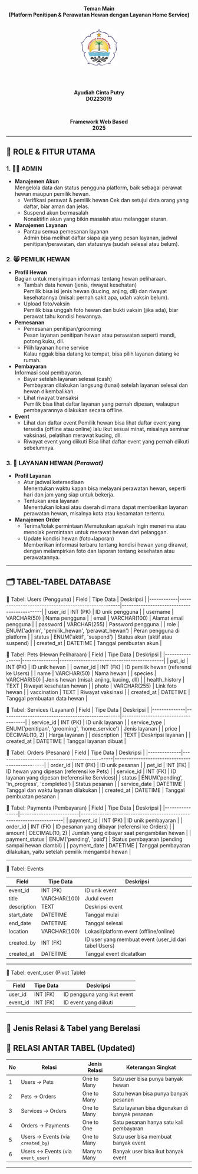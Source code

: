 <div align="center">

**Teman Main**   
**(Platform Penitipan & Perawatan Hewan dengan Layanan Home Service)** 

<br>

<img src="unsulbar.png" alt="Logo Kampus" width="100">

<br></br>

**Ayudiah Cinta Putry**    
**D0223019**   

<br>

**Framework Web Based**   
**2025** 

</div>

------

## 👥 **ROLE & FITUR UTAMA**  

### 1. 👩‍💻 **ADMIN**  
- **Manajemen Akun**  
Mengelola data dan status pengguna platform, baik sebagai perawat hewan maupun pemilik hewan.
  - Verifikasi perawat & pemilik hewan
Cek dan setujui data orang yang daftar, biar aman dan jelas.
  - Suspend akun bermasalah  
Nonaktifin akun yang bikin masalah atau melanggar aturan.
- **Manajemen Layanan**  
  - Pantau semua pemesanan layanan  
Admin bisa melihat daftar siapa aja yang pesan layanan, jadwal penitipan/perawatan, dan statusnya (sudah selesai atau belum).

### 2. 😸 **PEMILIK HEWAN**  
- **Profil Hewan**  
Bagian untuk menyimpan informasi tentang hewan peliharaan.
  - Tambah data hewan (jenis, riwayat kesehatan)  
Pemilik bisa isi jenis hewan (kucing, anjing, dll) dan riwayat kesehatannya (misal: pernah sakit apa, udah vaksin belum).
  - Upload foto/vaksin  
Pemilik bisa unggah foto hewan dan bukti vaksin (jika ada), biar perawat tahu kondisi hewannya.
- **Pemesanan**  
  - Pemesanan penitipan/grooming  
Pesan layanan penitipan hewan atau perawatan seperti mandi, potong kuku, dll.
  - Pilih layanan home service  
Kalau nggak bisa datang ke tempat, bisa pilih layanan datang ke rumah.
- **Pembayaran**  
Informasi soal pembayaran.
  - Bayar setelah layanan selesai (cash)  
Pembayaran dilakukan langsung (tunai) setelah layanan selesai dan hewan dikembalikan.
  - Lihat riwayat transaksi  
Pemilik bisa lihat daftar layanan yang pernah dipesan, walaupun pembayarannya dilakukan secara offline.
- **Event** 
  - Lihat dan daftar event
Pemilik hewan bisa lihat daftar event yang tersedia (offline atau online) lalu ikut sesuai minat, misalnya seminar vaksinasi, pelatihan merawat kucing, dll.
  - Riwayat event yang diikuti
Bisa lihat daftar event yang pernah diikuti sebelumnya.

### 3. 🏡 **LAYANAN HEWAN** *(Perawat)*  
- **Profil Layanan**  
  - Atur jadwal ketersediaan  
Menentukan waktu kapan bisa melayani perawatan hewan, seperti hari dan jam yang siap untuk bekerja.
  - Tentukan area layanan  
Menentukan lokasi atau daerah di mana dapat memberikan layanan perawatan hewan, misalnya kota atau kecamatan tertentu.
- **Manajemen Order**  
  - Terima/tolak permintaan
Memutuskan apakah ingin menerima atau menolak permintaan untuk merawat hewan dari pelanggan.  
  - Update kondisi hewan (foto+laporan)  
Memberikan informasi terbaru tentang kondisi hewan yang dirawat, dengan melampirkan foto dan laporan tentang kesehatan atau perawatannya.

------

## 🗂️ **TABEL-TABEL DATABASE**  

📄 Tabel: Users (Pengguna)
| Field      | Tipe Data                                           | Deskripsi                                 |
|------------|-----------------------------------------------------|--------------------------------------------|
| user_id    | INT (PK)                                            | ID unik pengguna                           |
| username   | VARCHAR(50)                                         | Nama pengguna                              |
| email      | VARCHAR(100)                                        | Alamat email pengguna                      |
| password   | VARCHAR(255)                                        | Password pengguna                          |
| role       | ENUM('admin', 'pemilik_hewan', 'perawat_hewan')    | Peran pengguna di platform                 |
| status     | ENUM('aktif', 'suspend')                            | Status akun (aktif atau suspend)           |
| created_at | DATETIME                                            | Tanggal pembuatan akun                     |

📄 Tabel: Pets (Hewan Peliharaan)
| Field           | Tipe Data     | Deskripsi                                 |
|-----------------|---------------|--------------------------------------------|
| pet_id          | INT (PK)      | ID unik hewan                              |
| owner_id        | INT (FK)      | ID pemilik hewan (referensi ke Users)      |
| name            | VARCHAR(50)   | Nama hewan                                 |
| species         | VARCHAR(50)   | Jenis hewan (misal: anjing, kucing, dll)   |
| health_history  | TEXT          | Riwayat kesehatan hewan                    |
| photo           | VARCHAR(255)  | Link foto hewan                            |
| vaccination     | TEXT          | Riwayat vaksinasi                          |
| created_at      | DATETIME      | Tanggal pembuatan data hewan               |

📄 Tabel: Services (Layanan)
| Field        | Tipe Data                                       | Deskripsi                          |
|--------------|--------------------------------------------------|-------------------------------------|
| service_id   | INT (PK)                                         | ID unik layanan                     |
| service_type | ENUM('penitipan', 'grooming', 'home_service')   | Jenis layanan                       |
| price        | DECIMAL(10, 2)                                   | Harga layanan                       |
| description  | TEXT                                             | Deskripsi layanan                   |
| created_at   | DATETIME                                         | Tanggal layanan dibuat              |

📄 Tabel: Orders (Pesanan)
| Field        | Tipe Data                                      | Deskripsi                                      |
|--------------|------------------------------------------------|------------------------------------------------|
| order_id     | INT (PK)                                       | ID unik pesanan                                |
| pet_id       | INT (FK)                                       | ID hewan yang dipesan (referensi ke Pets)      |
| service_id   | INT (FK)                                       | ID layanan yang dipesan (referensi ke Services)|
| status       | ENUM('pending', 'in_progress', 'completed')   | Status pesanan                                 |
| service_date | DATETIME                                       | Tanggal dan waktu layanan dilakukan            |
| created_at   | DATETIME                                       | Tanggal pembuatan pesanan                      |

📄 Tabel: Payments (Pembayaran)
| Field          | Tipe Data               | Deskripsi                                                           |
|----------------|-------------------------|----------------------------------------------------------------------|
| payment_id     | INT (PK)                | ID unik pembayaran                                                   |
| order_id       | INT (FK)                | ID pesanan yang dibayar (referensi ke Orders)                       |
| amount         | DECIMAL(10, 2)          | Jumlah yang dibayar saat pengambilan hewan                          |
| payment_status | ENUM('pending', 'paid') | Status pembayaran (pending sampai hewan diambil)                    |
| payment_date   | DATETIME                | Tanggal pembayaran dilakukan, yaitu setelah pemilik mengambil hewan |

------

📄 Tabel: Events

| Field       | Tipe Data    | Deskripsi                                                       |
|-------------|--------------|------------------------------------------------------------------|
| event_id    | INT (PK)     | ID unik event                                                   |
| title       | VARCHAR(100) | Judul event                                                     |
| description | TEXT         | Deskripsi event                                                 |
| start_date  | DATETIME     | Tanggal mulai                                                   |
| end_date    | DATETIME     | Tanggal selesai                                                 |
| location    | VARCHAR(100) | Lokasi/platform event (offline/online)                          |
| created_by  | INT (FK)     | ID user yang membuat event (user_id dari tabel Users)           |
| created_at  | DATETIME     | Tanggal event dicatatkan                                        |

------

📄 Tabel: event_user (Pivot Table)

| Field     | Tipe Data | Deskripsi                    |
|-----------|-----------|-------------------------------|
| user_id   | INT (FK)  | ID pengguna yang ikut event   |
| event_id  | INT (FK)  | ID event yang diikuti         |

------

## 🔗 **Jenis Relasi & Tabel yang Berelasi** 

## 🔗 RELASI ANTAR TABEL (Updated)

| No | Relasi                            | Jenis Relasi     | Keterangan Singkat                                  |
|----|-----------------------------------|------------------|-----------------------------------------------------|
| 1  | Users → Pets                      | One to Many      | Satu user bisa punya banyak hewan                   |
| 2  | Pets → Orders                     | One to Many      | Satu hewan bisa punya banyak pesanan               |
| 3  | Services → Orders                 | One to Many      | Satu layanan bisa digunakan di banyak pesanan       |
| 4  | Orders → Payments                 | One to One       | Satu pesanan hanya satu kali pembayaran             |
| 5  | Users → Events (via `created_by`) | One to Many      | Satu user bisa membuat banyak event                 |
| 6  | Users ↔ Events (via `event_user`) | Many to Many     | Banyak user bisa ikut banyak event                 |

------

<!-- <p align="center"><a href="https://laravel.com" target="_blank"><img src="https://raw.githubusercontent.com/laravel/art/master/logo-lockup/5%20SVG/2%20CMYK/1%20Full%20Color/laravel-logolockup-cmyk-red.svg" width="400" alt="Laravel Logo"></a></p>

<p align="center">
<a href="https://github.com/laravel/framework/actions"><img src="https://github.com/laravel/framework/workflows/tests/badge.svg" alt="Build Status"></a>
<a href="https://packagist.org/packages/laravel/framework"><img src="https://img.shields.io/packagist/dt/laravel/framework" alt="Total Downloads"></a>
<a href="https://packagist.org/packages/laravel/framework"><img src="https://img.shields.io/packagist/v/laravel/framework" alt="Latest Stable Version"></a>
<a href="https://packagist.org/packages/laravel/framework"><img src="https://img.shields.io/packagist/l/laravel/framework" alt="License"></a>
</p>

## About Laravel

Laravel is a web application framework with expressive, elegant syntax. We believe development must be an enjoyable and creative experience to be truly fulfilling. Laravel takes the pain out of development by easing common tasks used in many web projects, such as:

- [Simple, fast routing engine](https://laravel.com/docs/routing).
- [Powerful dependency injection container](https://laravel.com/docs/container).
- Multiple back-ends for [session](https://laravel.com/docs/session) and [cache](https://laravel.com/docs/cache) storage.
- Expressive, intuitive [database ORM](https://laravel.com/docs/eloquent).
- Database agnostic [schema migrations](https://laravel.com/docs/migrations).
- [Robust background job processing](https://laravel.com/docs/queues).
- [Real-time event broadcasting](https://laravel.com/docs/broadcasting).

Laravel is accessible, powerful, and provides tools required for large, robust applications.

## Learning Laravel

Laravel has the most extensive and thorough [documentation](https://laravel.com/docs) and video tutorial library of all modern web application frameworks, making it a breeze to get started with the framework.

You may also try the [Laravel Bootcamp](https://bootcamp.laravel.com), where you will be guided through building a modern Laravel application from scratch.

If you don't feel like reading, [Laracasts](https://laracasts.com) can help. Laracasts contains thousands of video tutorials on a range of topics including Laravel, modern PHP, unit testing, and JavaScript. Boost your skills by digging into our comprehensive video library.

## Laravel Sponsors

We would like to extend our thanks to the following sponsors for funding Laravel development. If you are interested in becoming a sponsor, please visit the [Laravel Partners program](https://partners.laravel.com).

### Premium Partners

- **[Vehikl](https://vehikl.com/)**
- **[Tighten Co.](https://tighten.co)**
- **[Kirschbaum Development Group](https://kirschbaumdevelopment.com)**
- **[64 Robots](https://64robots.com)**
- **[Curotec](https://www.curotec.com/services/technologies/laravel/)**
- **[DevSquad](https://devsquad.com/hire-laravel-developers)**
- **[Redberry](https://redberry.international/laravel-development/)**
- **[Active Logic](https://activelogic.com)**

## Contributing

Thank you for considering contributing to the Laravel framework! The contribution guide can be found in the [Laravel documentation](https://laravel.com/docs/contributions).

## Code of Conduct

In order to ensure that the Laravel community is welcoming to all, please review and abide by the [Code of Conduct](https://laravel.com/docs/contributions#code-of-conduct).

## Security Vulnerabilities

If you discover a security vulnerability within Laravel, please send an e-mail to Taylor Otwell via [taylor@laravel.com](mailto:taylor@laravel.com). All security vulnerabilities will be promptly addressed.

## License

The Laravel framework is open-sourced software licensed under the [MIT license](https://opensource.org/licenses/MIT). -->